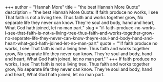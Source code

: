 +++
author = "Hannah More"
title = "the best Hannah More Quote"
description = "the best Hannah More Quote: If faith produce no works, I see That faith is not a living tree. Thus faith and works together grow, No separate life they never can know. They're soul and body, hand and heart, What God hath joined, let no man part."
slug = "if-faith-produce-no-works-i-see-that-faith-is-not-a-living-tree-thus-faith-and-works-together-grow-no-separate-life-they-never-can-know-theyre-soul-and-body-hand-and-heart-what-god-hath-joined-let-no-man-part"
quote = '''If faith produce no works, I see That faith is not a living tree. Thus faith and works together grow, No separate life they never can know. They're soul and body, hand and heart, What God hath joined, let no man part.'''
+++
If faith produce no works, I see That faith is not a living tree. Thus faith and works together grow, No separate life they never can know. They're soul and body, hand and heart, What God hath joined, let no man part.
